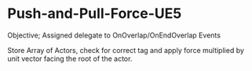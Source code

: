 # Push-and-Pull-Force-UE5
  

  Objective;
  Assigned delegate to OnOverlap/OnEndOverlap Events
  
  Store Array of Actors, check for correct tag and apply force multiplied by unit vector facing the root of the actor. 

